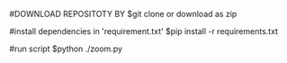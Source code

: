 #DOWNLOAD REPOSITOTY BY
$git clone or download as zip

#install dependencies in 'requirement.txt' 
$pip install -r requirements.txt

#run script 
$python ./zoom.py

